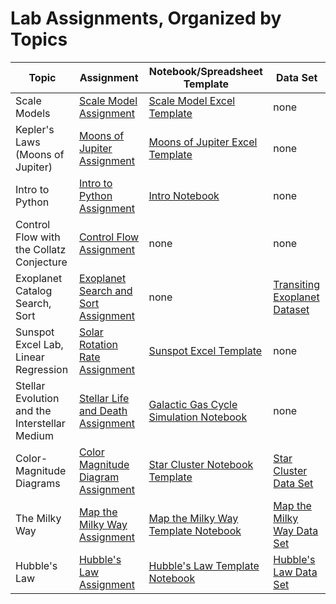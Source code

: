 # Lab Assignments, Organized by Topics



| Topic | Assignment | Notebook/Spreadsheet Template | Data Set |
|-------|------------|----------|----------|
|Scale Models| [Scale Model Assignment](../Labs/ScaleModelExcelTutorial/Lab_ScaleModelSpreadsheetIntro.pdf) | [Scale Model Excel Template](../Labs/ScaleModelExcelTutorial/scaleModelExcelTemplate.xlsx) | none |
| Kepler's Laws (Moons of Jupiter) | [Moons of Jupiter Assignment](../Labs/MoonsOfJupiterExcel/Lab_MoonsOfJupiterStellarium.pdf) | [Moons of Jupiter Excel Template](../Labs/MoonsOfJupiterExcel/moonsOfJupiterTemplate.xlsx) | none |
| Intro to Python | [Intro to Python Assignment](../Labs/introToPython/Lab_introPython.pdf) | [Intro Notebook](../Labs/introToPython/intropythontutorial.ipynb) | none |
| Control Flow with the Collatz Conjecture | [Control Flow Assignment](../Labs/ControlFlowCollatz/Lab_controlFlowCollatz.pdf) | none | none |
| Exoplanet Catalog Search, Sort | [Exoplanet Search and Sort Assignment](../Labs/ExploringExoplanetData/CuttingData_TEPCAT.pdf) | none | [Transiting Exoplanet Dataset](https://www.kaggle.com/datasets/austinhinkel/transiting-exoplanets-selected-system-properties) |
| Sunspot Excel Lab, Linear Regression | [Solar Rotation Rate Assignment](../Labs/SolarRotationRate/Lab_SunspotTracking.pdf) | [Sunspot Excel Template](Labs/SolarRotationRate/Lab_SunRotationTemplate.xlsx) | none |
| Stellar Evolution and the Interstellar Medium | [Stellar Life and Death Assignment](../Labs/StellarLifeCycleSimulation/Lab_StarFormationAndDeath.pdf) | [Galactic Gas Cycle Simulation Notebook](https://www.kaggle.com/code/austinhinkel/stellarlifecyclessimulation) | none |
|Color-Magnitude Diagrams| [Color Magnitude Diagram Assignment](../Labs/GaiaColorMagnitudeLab/Lab_TwoClustersCMD.pdf) | [Star Cluster Notebook Template](https://www.kaggle.com/code/austinhinkel/twoclustercmd-template) | [Star Cluster Data Set](https://www.kaggle.com/datasets/austinhinkel/gaia-dr3-data-for-comparing-two-star-clusters) |
|The Milky Way| [Map the Milky Way Assignment](../Labs/MapOfLocalGalaxy/Lab_MapNearbyMilkyWay.pdf) | [Map the Milky Way Template Notebook](https://www.kaggle.com/code/austinhinkel/plottingtutorial-mapthelocalmilkyway) | [Map the Milky Way Data Set](https://www.kaggle.com/datasets/austinhinkel/galacticcoordswithgaia) |
| Hubble's Law | [Hubble's Law Assignment](../Labs/HubblesLaw/Lab_HubblesLaw.pdf) | [Hubble's Law Template Notebook](https://www.kaggle.com/code/austinhinkel/hubbleslawtemplate) | [Hubble's Law Data Set](https://www.kaggle.com/datasets/austinhinkel/hubble-law-astronomy-lab) |





